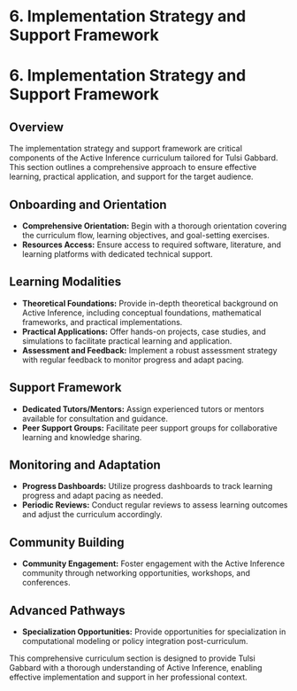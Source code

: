 # 6. Implementation Strategy and Support Framework

# 6. Implementation Strategy and Support Framework

## Overview
The implementation strategy and support framework are critical components of the Active Inference curriculum tailored for Tulsi Gabbard. This section outlines a comprehensive approach to ensure effective learning, practical application, and support for the target audience.

## Onboarding and Orientation
- **Comprehensive Orientation:** Begin with a thorough orientation covering the curriculum flow, learning objectives, and goal-setting exercises.
- **Resources Access:** Ensure access to required software, literature, and learning platforms with dedicated technical support.

## Learning Modalities
- **Theoretical Foundations:** Provide in-depth theoretical background on Active Inference, including conceptual foundations, mathematical frameworks, and practical implementations.
- **Practical Applications:** Offer hands-on projects, case studies, and simulations to facilitate practical learning and application.
- **Assessment and Feedback:** Implement a robust assessment strategy with regular feedback to monitor progress and adapt pacing.

## Support Framework
- **Dedicated Tutors/Mentors:** Assign experienced tutors or mentors available for consultation and guidance.
- **Peer Support Groups:** Facilitate peer support groups for collaborative learning and knowledge sharing.

## Monitoring and Adaptation
- **Progress Dashboards:** Utilize progress dashboards to track learning progress and adapt pacing as needed.
- **Periodic Reviews:** Conduct regular reviews to assess learning outcomes and adjust the curriculum accordingly.

## Community Building
- **Community Engagement:** Foster engagement with the Active Inference community through networking opportunities, workshops, and conferences.

## Advanced Pathways
- **Specialization Opportunities:** Provide opportunities for specialization in computational modeling or policy integration post-curriculum.

This comprehensive curriculum section is designed to provide Tulsi Gabbard with a thorough understanding of Active Inference, enabling effective implementation and support in her professional context.